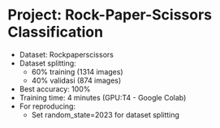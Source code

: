 # Project: Rock-Paper-Scissors Classification

- Dataset: Rockpaperscissors
- Dataset splitting:
  - 60% training (1314 images)
  - 40% validasi (874 images)
- Best accuracy: 100%
- Training time: 4 minutes (GPU:T4 - Google Colab)
- For reproducing:
  - Set random_state=2023 for dataset splitting
